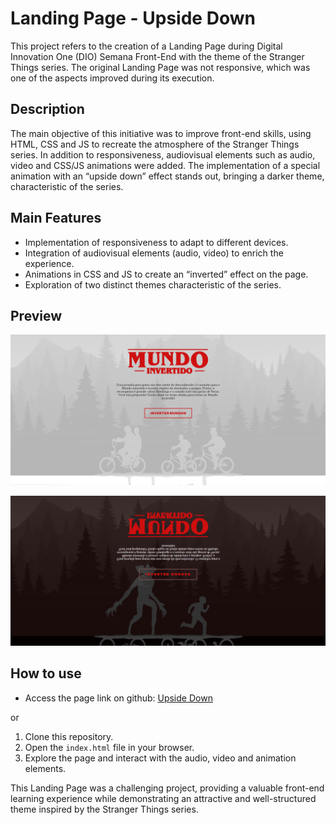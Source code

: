 # Landing Page - Upside Down

This project refers to the creation of a Landing Page during Digital Innovation One (DIO) Semana Front-End with the theme of the Stranger Things series. The original Landing Page was not responsive, which was one of the aspects improved during its execution.

## Description

The main objective of this initiative was to improve front-end skills, using HTML, CSS and JS to recreate the atmosphere of the Stranger Things series. In addition to responsiveness, audiovisual elements such as audio, video and CSS/JS animations were added. The implementation of a special animation with an “upside down” effect stands out, bringing a darker theme, characteristic of the series.

## Main Features

- Implementation of responsiveness to adapt to different devices.
- Integration of audiovisual elements (audio, video) to enrich the experience.
- Animations in CSS and JS to create an “inverted” effect on the page.
- Exploration of two distinct themes characteristic of the series.

## Preview

![Preview](https://github.com/RhuanLucass/mundo-invertido/blob/master/assets/images/mundo.png)

![Preview](https://github.com/RhuanLucass/mundo-invertido/blob/master/assets/images/mundo-invertido.png)

## How to use

- Access the page link on github: [Upside Down](https://rhuanlucass.github.io/mundo-invertido/)

or

1. Clone this repository.
2. Open the `index.html` file in your browser.
3. Explore the page and interact with the audio, video and animation elements.

This Landing Page was a challenging project, providing a valuable front-end learning experience while demonstrating an attractive and well-structured theme inspired by the Stranger Things series.
